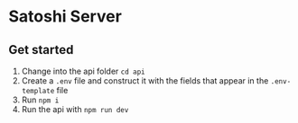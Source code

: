 # Satoshi Server

## Get started
1. Change into the api folder `cd api`
1. Create a `.env` file and construct it with the fields that appear in the `.env-template` file
1. Run `npm i`
1. Run the api with `npm run dev`